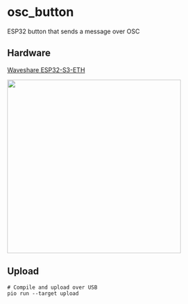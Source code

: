 # osc_button
ESP32 button that sends a message over OSC

## Hardware

[Waveshare ESP32-S3-ETH](https://www.waveshare.com/wiki/ESP32-S3-ETH#Other_resource_link)

<img src="https://www.waveshare.com/w/upload/e/e0/ESP32-S3-ETH-details-15.jpg" width=400/>


## Upload

    # Compile and upload over USB
    pio run --target upload
